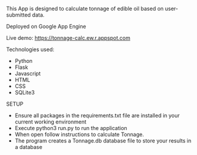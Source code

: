 This App is designed to calculate tonnage of edible oil based on user-submitted data.

Deployed on Google App Engine

Live demo: https://tonnage-calc.ew.r.appspot.com

Technologies used: 
* Python 
* Flask
* Javascript 
* HTML
* CSS
* SQLite3
  
SETUP
* Ensure all packages in the requirements.txt file are installed in your current working environment
* Execute python3 run.py to run the application
* When open follow instructions to calculate Tonnage.
* The program creates a Tonnage.db database file  to store your results in a database


